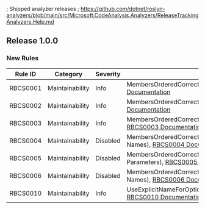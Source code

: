 ﻿; Shipped analyzer releases
; https://github.com/dotnet/roslyn-analyzers/blob/main/src/Microsoft.CodeAnalysis.Analyzers/ReleaseTrackingAnalyzers.Help.md

## Release 1.0.0

### New Rules

Rule ID | Category | Severity | Notes
--------|----------|----------|--------------------
RBCS0001|  Maintainability  |  Info      | MembersOrderedCorrectlyAnalyzer, [RBCS0001 Documentation](../../../docs/codeanalysis/rules/rbcs0001.md)
RBCS0002|  Maintainability  |  Info      | MembersOrderedCorrectlyAnalyzer, [RBCS0002 Documentation](../../../docs/codeanalysis/rules/rbcs0002.md)
RBCS0003|  Maintainability  |  Info      | MembersOrderedCorrectlyAnalyzer (Object Initializers), [RBCS0003 Documentation](../../../docs/codeanalysis/rules/rbcs0003.md)
RBCS0004|  Maintainability  |  Disabled  | MembersOrderedCorrectlyAnalyzer (Enum Member Names), [RBCS0004 Documentation](../../../docs/codeanalysis/rules/rbcs0004.md)
RBCS0005|  Maintainability  |  Disabled  | MembersOrderedCorrectlyAnalyzer (Method Parameters), [RBCS0005 Documentation](../../../docs/codeanalysis/rules/rbcs0005.md)
RBCS0006|  Maintainability  |  Disabled  | MembersOrderedCorrectlyAnalyzer (Record Member Names), [RBCS0006 Documentation](../../../docs/codeanalysis/rules/rbcs0006.md)
RBCS0010|  Maintainability  |  Info      | UseExplicitNameForOptionalMethodParametersAnalyzer, [RBCS0010 Documentation](../../../docs/codeanalysis/rules/rbcs0010.md)
